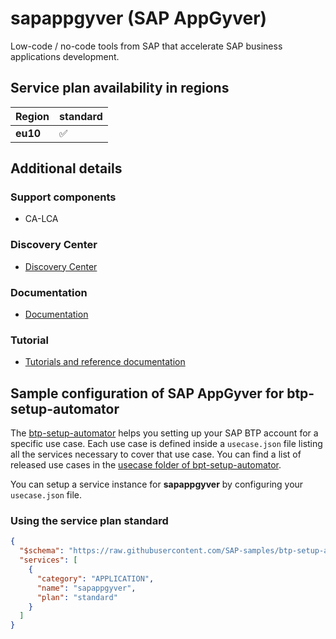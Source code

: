 # sapappgyver (SAP AppGyver)

Low-code / no-code tools from SAP that accelerate SAP business applications development.

## Service plan availability in regions

| Region | standard |
|--------|----------|
|  **eu10** | ✅ |

## Additional details

### Support components

- CA-LCA

### Discovery Center

- [Discovery Center](https://discovery-center.cloud.sap/#/serviceCatalog/sap-appgyver)

### Documentation

- [Documentation](https://help.sap.com/viewer/6a5fc562f6e2402aa84b0416614a05fc/Dev/en-US)

### Tutorial

- [Tutorials and reference documentation](https://docs.appgyver.com)

## Sample configuration of **SAP AppGyver** for btp-setup-automator

The [btp-setup-automator](https://github.com/SAP-samples/btp-setup-automator) helps you setting up your SAP BTP account for a specific use case. Each use case is defined inside a `usecase.json` file listing all the services necessary to cover that use case. You can find a list of released use cases in the [usecase folder of bpt-setup-automator](https://github.com/SAP-samples/btp-setup-automator/tree/main/usecases).

You can setup a service instance for **sapappgyver** by configuring your `usecase.json` file.

### Using the service plan **standard**

```json
{
  "$schema": "https://raw.githubusercontent.com/SAP-samples/btp-setup-automator/main/libs/btpsa-usecase.json",
  "services": [
    {
      "category": "APPLICATION",
      "name": "sapappgyver",
      "plan": "standard"
    }
  ]
}
```
